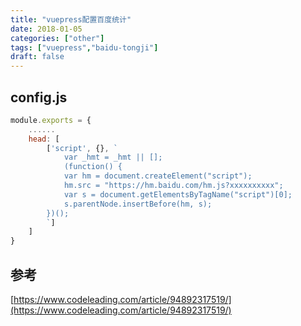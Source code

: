 ```yaml
---
title: "vuepress配置百度统计"
date: 2018-01-05
categories: ["other"]
tags: ["vuepress","baidu-tongji"]
draft: false 
---
```

## config.js

```javascript
module.exports = {
    ......
    head: [
        ['script', {}, `
            var _hmt = _hmt || [];
            (function() {
            var hm = document.createElement("script");
            hm.src = "https://hm.baidu.com/hm.js?xxxxxxxxxx";
            var s = document.getElementsByTagName("script")[0];
            s.parentNode.insertBefore(hm, s);
        })();
        `]
    ]
}
```

## 参考

[https://www.codeleading.com/article/94892317519/](https://www.codeleading.com/article/94892317519/)

